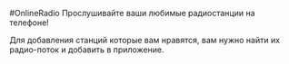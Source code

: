 #OnlineRadio
Прослушивайте ваши любимые радиостанции на телефоне!

Для добавления станций которые вам нравятся, вам нужно найти их радио-поток и добавить в приложение.
